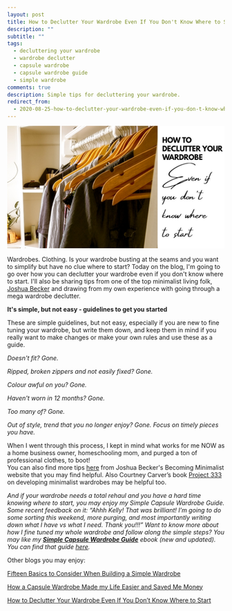 ```yaml
---
layout: post
title: How to Declutter Your Wardrobe Even If You Don't Know Where to Start
description: ""
subtitle: ""
tags:
  - decluttering your wardrobe
  - wardrobe declutter
  - capsule wardrobe
  - capsule wardrobe guide
  - simple wardrobe
comments: true
description: Simple tips for decluttering your wardrobe.
redirect_from:
  - 2020-08-25-how-to-declutter-your-wardrobe-even-if-you-don-t-know-where-to-start
---
```


![](/uploads/mywardrobe.jpg)

Wardrobes. Clothing. Is your wardrobe busting at the seams and you want to simplify but have no clue where to start? Today on the blog, I'm going to go over how you can declutter your wardrobe even if you don't know where to start. I'll also be sharing tips from one of the top minimalist living folk, [Joshua Becker](www.becomingminimalist.com) and drawing from my own experience with going through a mega wardrobe declutter.

**It's simple, but not easy - guidelines to get you started**

These are simple guidelines, but not easy, especially if you are new to fine tuning your wardrobe, but write them down, and keep them in mind if you really want to make changes or make your own rules and use these as a guide.

_Doesn't fit? Gone._

_Ripped, broken zippers and not easily fixed? Gone._

_Colour awful on you? Gone._

_Haven't worn in 12 months? Gone._

_Too many of? Gone._

_Out of style, trend that you no longer enjoy? Gone. Focus on timely pieces you have._

When I went through this process, I kept in mind what works for me NOW as a home business owner, homeschooling mom, and purged a ton of professional clothes, to boot!  
You can also find more tips [here](https://www.becomingminimalist.com/thin-closet/) from Joshua Becker's Becoming Minimalist website that you may find helpful. Also Courtney Carver’s book [Project 333](https://amzn.to/2ZdURKp) on developing minimalist wardrobes may be helpful too.

_And if your wardrobe needs a total rehaul and you have a hard time knowing where to start, you may enjoy my Simple Capsule Wardrobe Guide. Some recent feedback on it: “Ahhh Kelly! That was brilliant! I’m going to do some sorting this weekend, more purging, and most importantly writing down what I have vs what I need. Thank you!!!” Want to know more about how I fine tuned my whole wardrobe and follow along the simple steps? You may like my_ [**_Simple Capsule Wardrobe Guide_**](https://www.simplehomemom.com/simple-capsule-wardrobe-guide/) _ebook (new and updated). You can find that guide_ [_here_](https://www.simplehomemom.com/simple-capsule-wardrobe-guide/)_._

Other blogs you may enjoy:

[Fifteen Basics to Consider When Building a Simple Wardrobe](https://www.simplehomemom.com/2020-11-11-fifteen-basics-to-consider-when-building-a-simple-wardrobe/)

[How a Capsule Wardrobe Made my Life Easier and Saved Me Money](https://www.simplehomemom.com/2020-10-27-how-a-capsule-wardrobe-made-my-life-easier-and-saved-me-money/)

[How to Declutter Your Wardrobe Even If You Don’t Know Where to Start](https://www.simplehomemom.com/2020-08-25-how-to-declutter-your-wardrobe-even-if-you-don-t-know-where-to-start/)